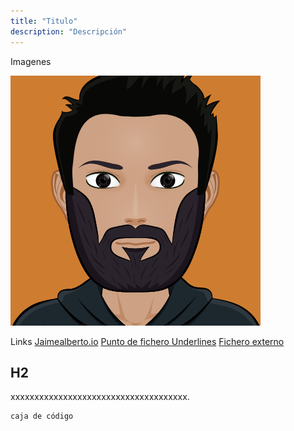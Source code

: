 ```yaml
---
title: "Titulo"
description: "Descripción"
---
```


Imagenes

![](img/avatar.png)

Links 
[Jaimealberto.io](https://jaimealberto.io)
[Punto de fichero Underlines](#underlines)
[Fichero externo](directorio/fichero)

## H2

xxxxxxxxxxxxxxxxxxxxxxxxxxxxxxxxxxxxx.

```bash
caja de código
```
